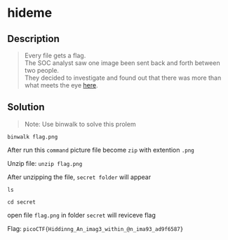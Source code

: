 <h1>hideme</h1>

<h2>Description</h2>
<blockquote>
  Every file gets a flag.<br/>
  The SOC analyst saw one image been sent back and forth between two people.<br/>
  They decided to investigate and found out that there was more than what meets the eye <a href="picoCTF_2023/Forensics/hideme/flag.png">here</a>.
</blockquote>

<h2>Solution</h2>
<blockquote>Note: Use binwalk to solve this prolem</blockquote>
<p><code>binwalk flag.png</code></p>
<p>After run this <code>command</code> picture file become <code>zip</code> with extention <code>.png</code></p>
<p>Unzip file: <code>unzip flag.png</code></p>
<p>After unzipping the file, <code>secret folder</code> will appear</p>
<p><code>ls</code></p>
<p><code>cd secret</code></p>
<p>open file <code>flag.png</code> in folder <code>secret</code> will reviceve flag</p>
<p></p>
<p>Flag: <code>picoCTF{Hiddinng_An_imag3_within_@n_ima93_ad9f6587}</code></p>
